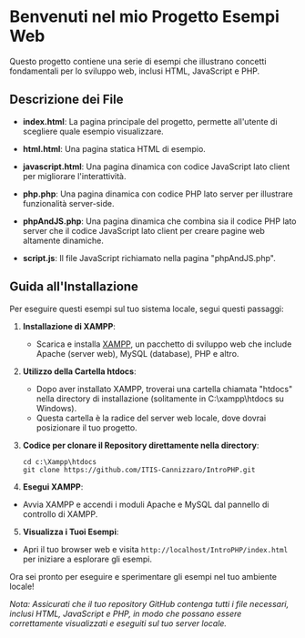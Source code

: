 # Benvenuti nel mio Progetto Esempi Web

Questo progetto contiene una serie di esempi che illustrano concetti fondamentali per lo sviluppo web, inclusi HTML, JavaScript e PHP.

## Descrizione dei File

- **index.html**: La pagina principale del progetto, permette all'utente di scegliere quale esempio visualizzare.

- **html.html**: Una pagina statica HTML di esempio.

- **javascript.html**: Una pagina dinamica con codice JavaScript lato client per migliorare l'interattività.

- **php.php**: Una pagina dinamica con codice PHP lato server per illustrare funzionalità server-side.

- **phpAndJS.php**: Una pagina dinamica che combina sia il codice PHP lato server che il codice JavaScript lato client per creare pagine web altamente dinamiche.

- **script.js**: Il file JavaScript richiamato nella pagina "phpAndJS.php".

## Guida all'Installazione

Per eseguire questi esempi sul tuo sistema locale, segui questi passaggi:

1. **Installazione di XAMPP**:
   - Scarica e installa [XAMPP](https://www.apachefriends.org/index.html), un pacchetto di sviluppo web che include Apache (server web), MySQL (database), PHP e altro.

2. **Utilizzo della Cartella htdocs**:
   - Dopo aver installato XAMPP, troverai una cartella chiamata "htdocs" nella directory di installazione (solitamente in C:\xampp\htdocs su Windows).
   - Questa cartella è la radice del server web locale, dove dovrai posizionare il tuo progetto.

3. **Codice per clonare il Repository direttamente nella directory**:
   ```shell
   cd c:\Xampp\htdocs
   git clone https://github.com/ITIS-Cannizzaro/IntroPHP.git
   ```

5. **Esegui XAMPP**:
- Avvia XAMPP e accendi i moduli Apache e MySQL dal pannello di controllo di XAMPP.

5. **Visualizza i Tuoi Esempi**:
- Apri il tuo browser web e visita `http://localhost/IntroPHP/index.html` per iniziare a esplorare gli esempi.

Ora sei pronto per eseguire e sperimentare gli esempi nel tuo ambiente locale!

*Nota: Assicurati che il tuo repository GitHub contenga tutti i file necessari, inclusi HTML, JavaScript e PHP, in modo che possano essere correttamente visualizzati e eseguiti sul tuo server locale.*
